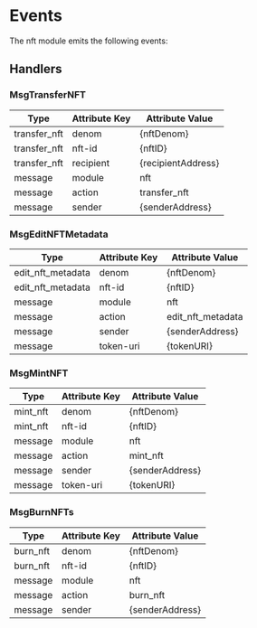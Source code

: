 # Events

The nft module emits the following events:

## Handlers

### MsgTransferNFT

| Type         | Attribute Key | Attribute Value    |
|--------------|---------------|--------------------|
| transfer_nft | denom         | {nftDenom}         |
| transfer_nft | nft-id        | {nftID}            |
| transfer_nft | recipient     | {recipientAddress} |
| message      | module        | nft                |
| message      | action        | transfer_nft       |
| message      | sender        | {senderAddress}    |

### MsgEditNFTMetadata

| Type              | Attribute Key | Attribute Value   |
|-------------------|---------------|-------------------|
| edit_nft_metadata | denom         | {nftDenom}        |
| edit_nft_metadata | nft-id        | {nftID}           |
| message           | module        | nft               |
| message           | action        | edit_nft_metadata |
| message           | sender        | {senderAddress}   |
| message           | token-uri     | {tokenURI}        |

### MsgMintNFT

| Type     | Attribute Key | Attribute Value |
|----------|---------------|-----------------|
| mint_nft | denom         | {nftDenom}      |
| mint_nft | nft-id        | {nftID}         |
| message  | module        | nft             |
| message  | action        | mint_nft        |
| message  | sender        | {senderAddress} |
| message  | token-uri     | {tokenURI}      |

### MsgBurnNFTs

| Type     | Attribute Key | Attribute Value |
|----------|---------------|-----------------|
| burn_nft | denom         | {nftDenom}      |
| burn_nft | nft-id        | {nftID}         |
| message  | module        | nft             |
| message  | action        | burn_nft        |
| message  | sender        | {senderAddress} |
